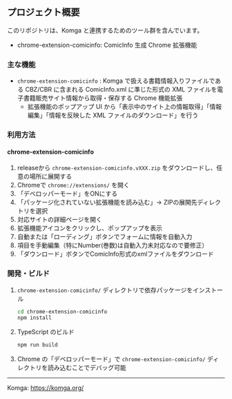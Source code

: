 ## プロジェクト概要

このリポジトリは、Komga と連携するためのツール群を含んでいます。

- chrome-extension-comicinfo: ComicInfo 生成 Chrome 拡張機能

### 主な機能

- `chrome-extension-comicinfo` : Komga で扱える書籍情報入りファイルである CBZ/CBR に含まれる ComicInfo.xml に準じた形式の XML ファイルを電子書籍販売サイト情報から取得・保存する Chrome 機能拡張
  - 拡張機能のポップアップ UI から「表示中のサイト上の情報取得」「情報編集」「情報を反映した XML ファイルのダウンロード」を行う

### 利用方法

#### chrome-extension-comicinfo

1. releaseから `chrome-extension-comicinfo.vXXX.zip` をダウンロードし、任意の場所に展開する
2. Chromeで `chrome://extensions/` を開く
3. 「デベロッパーモード」をONにする
4. 「パッケージ化されていない拡張機能を読み込む」→ ZIPの展開先ディレクトリを選択
5. 対応サイトの詳細ページを開く
6. 拡張機能アイコンをクリックし、ポップアップを表示
7. 自動または「ローディング」ボタンでフォームに情報を自動入力
8. 項目を手動編集（特にNumber(巻数)は自動入力未対応なので要修正）
9. 「ダウンロード」ボタンでComicInfo形式のxmlファイルをダウンロード

### 開発・ビルド

1. `chrome-extension-comicinfo/` ディレクトリで依存パッケージをインストール
   ```sh
   cd chrome-extension-comicinfo
   npm install
   ```
2. TypeScript のビルド
   ```sh
   npm run build
   ```
3. Chrome の「デベロッパーモード」で `chrome-extension-comicinfo/` ディレクトリを読み込むことでデバッグ可能

---

Komga: https://komga.org/
